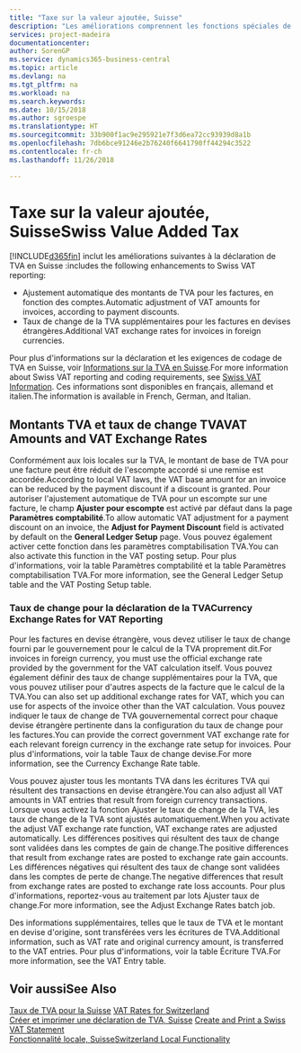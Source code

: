 ```yaml
---
title: "Taxe sur la valeur ajoutée, Suisse"
description: "Les améliorations comprennent les fonctions spéciales de déclaration de TVA en Suisse."
services: project-madeira
documentationcenter: 
author: SorenGP
ms.service: dynamics365-business-central
ms.topic: article
ms.devlang: na
ms.tgt_pltfrm: na
ms.workload: na
ms.search.keywords: 
ms.date: 10/15/2018
ms.author: sgroespe
ms.translationtype: HT
ms.sourcegitcommit: 33b900f1ac9e295921e7f3d6ea72cc93939d8a1b
ms.openlocfilehash: 7db6bce91246e2b76240f6641790ff44294c3522
ms.contentlocale: fr-ch
ms.lasthandoff: 11/26/2018

---
```

# <a name="swiss-value-added-tax"></a><span data-ttu-id="a179c-103">Taxe sur la valeur ajoutée, Suisse</span><span class="sxs-lookup"><span data-stu-id="a179c-103">Swiss Value Added Tax</span></span>
[!INCLUDE[d365fin](../../includes/d365fin_md.md)] <span data-ttu-id="a179c-104">inclut les améliorations suivantes à la déclaration de TVA en Suisse :</span><span class="sxs-lookup"><span data-stu-id="a179c-104">includes the following enhancements to Swiss VAT reporting:</span></span>  

- <span data-ttu-id="a179c-105">Ajustement automatique des montants de TVA pour les factures, en fonction des comptes.</span><span class="sxs-lookup"><span data-stu-id="a179c-105">Automatic adjustment of VAT amounts for invoices, according to payment discounts.</span></span>  
- <span data-ttu-id="a179c-106">Taux de change de la TVA supplémentaires pour les factures en devises étrangères.</span><span class="sxs-lookup"><span data-stu-id="a179c-106">Additional VAT exchange rates for invoices in foreign currencies.</span></span>  

<span data-ttu-id="a179c-107">Pour plus d'informations sur la déclaration et les exigences de codage de TVA en Suisse, voir [Informations sur la TVA en Suisse](https://www.estv.admin.ch/estv/en/home/estv-suissetax/sw-hersteller.html).</span><span class="sxs-lookup"><span data-stu-id="a179c-107">For more information about Swiss VAT reporting and coding requirements, see [Swiss VAT Information](https://www.estv.admin.ch/estv/en/home/estv-suissetax/sw-hersteller.html).</span></span> <span data-ttu-id="a179c-108">Ces informations sont disponibles en français, allemand et italien.</span><span class="sxs-lookup"><span data-stu-id="a179c-108">The information is available in French, German, and Italian.</span></span>  

## <a name="vat-amounts-and-vat-exchange-rates"></a><span data-ttu-id="a179c-109">Montants TVA et taux de change TVA</span><span class="sxs-lookup"><span data-stu-id="a179c-109">VAT Amounts and VAT Exchange Rates</span></span>  
<span data-ttu-id="a179c-110">Conformément aux lois locales sur la TVA, le montant de base de TVA pour une facture peut être réduit de l'escompte accordé si une remise est accordée.</span><span class="sxs-lookup"><span data-stu-id="a179c-110">According to local VAT laws, the VAT base amount for an invoice can be reduced by the payment discount if a discount is granted.</span></span> <span data-ttu-id="a179c-111">Pour autoriser l'ajustement automatique de TVA pour un escompte sur une facture, le champ **Ajuster pour escompte** est activé par défaut dans la page **Paramètres comptabilité**.</span><span class="sxs-lookup"><span data-stu-id="a179c-111">To allow automatic VAT adjustment for a payment discount on an invoice, the **Adjust for Payment Discount** field is activated by default on the **General Ledger Setup** page.</span></span> <span data-ttu-id="a179c-112">Vous pouvez également activer cette fonction dans les paramètres comptabilisation TVA.</span><span class="sxs-lookup"><span data-stu-id="a179c-112">You can also activate this function in the VAT posting setup.</span></span> <span data-ttu-id="a179c-113">Pour plus d'informations, voir la table Paramètres comptabilité et la table Paramètres comptabilisation TVA.</span><span class="sxs-lookup"><span data-stu-id="a179c-113">For more information, see the General Ledger Setup table and the VAT Posting Setup table.</span></span>  

### <a name="currency-exchange-rates-for-vat-reporting"></a><span data-ttu-id="a179c-114">Taux de change pour la déclaration de la TVA</span><span class="sxs-lookup"><span data-stu-id="a179c-114">Currency Exchange Rates for VAT Reporting</span></span>  
<span data-ttu-id="a179c-115">Pour les factures en devise étrangère, vous devez utiliser le taux de change fourni par le gouvernement pour le calcul de la TVA proprement dit.</span><span class="sxs-lookup"><span data-stu-id="a179c-115">For invoices in foreign currency, you must use the official exchange rate provided by the government for the VAT calculation itself.</span></span> <span data-ttu-id="a179c-116">Vous pouvez également définir des taux de change supplémentaires pour la TVA, que vous pouvez utiliser pour d'autres aspects de la facture que le calcul de la TVA.</span><span class="sxs-lookup"><span data-stu-id="a179c-116">You can also set up additional exchange rates for VAT, which you can use for aspects of the invoice other than the VAT calculation.</span></span> <span data-ttu-id="a179c-117">Vous pouvez indiquer le taux de change de TVA gouvernemental correct pour chaque devise étrangère pertinente dans la configuration du taux de change pour les factures.</span><span class="sxs-lookup"><span data-stu-id="a179c-117">You can provide the correct government VAT exchange rate for each relevant foreign currency in the exchange rate setup for invoices.</span></span> <span data-ttu-id="a179c-118">Pour plus d'informations, voir la table Taux de change devise.</span><span class="sxs-lookup"><span data-stu-id="a179c-118">For more information, see the Currency Exchange Rate table.</span></span>  

<span data-ttu-id="a179c-119">Vous pouvez ajuster tous les montants TVA dans les écritures TVA qui résultent des transactions en devise étrangère.</span><span class="sxs-lookup"><span data-stu-id="a179c-119">You can also adjust all VAT amounts in VAT entries that result from foreign currency transactions.</span></span> <span data-ttu-id="a179c-120">Lorsque vous activez la fonction Ajuster le taux de change de la TVA, les taux de change de la TVA sont ajustés automatiquement.</span><span class="sxs-lookup"><span data-stu-id="a179c-120">When you activate the adjust VAT exchange rate function, VAT exchange rates are adjusted automatically.</span></span> <span data-ttu-id="a179c-121">Les différences positives qui résultent des taux de change sont validées dans les comptes de gain de change.</span><span class="sxs-lookup"><span data-stu-id="a179c-121">The positive differences that result from exchange rates are posted to exchange rate gain accounts.</span></span> <span data-ttu-id="a179c-122">Les différences négatives qui résultent des taux de change sont validées dans les comptes de perte de change.</span><span class="sxs-lookup"><span data-stu-id="a179c-122">The negative differences that result from exchange rates are posted to exchange rate loss accounts.</span></span> <span data-ttu-id="a179c-123">Pour plus d'informations, reportez-vous au traitement par lots Ajuster taux de change.</span><span class="sxs-lookup"><span data-stu-id="a179c-123">For more information, see the Adjust Exchange Rates batch job.</span></span>  

<span data-ttu-id="a179c-124">Des informations supplémentaires, telles que le taux de TVA et le montant en devise d'origine, sont transférées vers les écritures de TVA.</span><span class="sxs-lookup"><span data-stu-id="a179c-124">Additional information, such as VAT rate and original currency amount, is transferred to the VAT entries.</span></span> <span data-ttu-id="a179c-125">Pour plus d'informations, voir la table Écriture TVA.</span><span class="sxs-lookup"><span data-stu-id="a179c-125">For more information, see the VAT Entry table.</span></span>  

## <a name="see-also"></a><span data-ttu-id="a179c-126">Voir aussi</span><span class="sxs-lookup"><span data-stu-id="a179c-126">See Also</span></span>  
 <span data-ttu-id="a179c-127">[Taux de TVA pour la Suisse](vat-rates-for-switzerland.md) </span><span class="sxs-lookup"><span data-stu-id="a179c-127">[VAT Rates for Switzerland](vat-rates-for-switzerland.md) </span></span>  
 <span data-ttu-id="a179c-128">[Créer et imprimer une déclaration de TVA, Suisse](how-to-create-and-print-a-swiss-vat-statement.md) </span><span class="sxs-lookup"><span data-stu-id="a179c-128">[Create and Print a Swiss VAT Statement](how-to-create-and-print-a-swiss-vat-statement.md) </span></span>  
 [<span data-ttu-id="a179c-129">Fonctionnalité locale, Suisse</span><span class="sxs-lookup"><span data-stu-id="a179c-129">Switzerland Local Functionality</span></span>](switzerland-local-functionality.md)   

